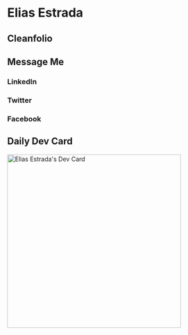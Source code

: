 # Elias Estrada
## Cleanfolio

## Message Me 
### LinkedIn
### Twitter
### Facebook

## Daily Dev Card
<a href="https://app.daily.dev/DailyDevTips">
  <img 
       src="https://github.com/elicharlese/elicharlese/blob/master/devcard.svg" 
       width="400" 
       alt="Elias Estrada's Dev Card"/>
</a>
